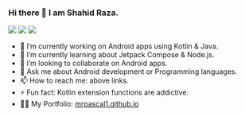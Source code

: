 ### Hi there 👋 I am Shahid Raza.

<div align=left>
        <a href="https://www.linkedin.com/in/shahidans/"><img src="https://img.shields.io/badge/LinkedIn-0077B5?style=for-the-badge&logo=linkedin&logoColor=white" /></a>
        <a href="https://instagram.com/shahidraza._"><img src="https://img.shields.io/badge/Instagram-E4405F?style=for-the-badge&logo=instagram&logoColor=white" /></a>
        <a href="https://twitter.com/ShahidAnsari110"><img src="https://img.shields.io/badge/Twitter-1DA1F2?style=for-the-badge&logo=twitter&logoColor=white"/></a>
</div>
<div align=left>
        <ul>
                <li> 🔭 I’m currently working on Android apps using Kotlin & Java.</li>
                <li> 🌱 I’m currently learning about Jetpack Compose & Node.js.</li>
                <li> 👯 I’m looking to collaborate on Android apps.</li>
                <li> 💬 Ask me about Android development or Programming languages.</li>
                <li> 📫 How to reach me: above links.</li>
                <li> ⚡ Fun fact: Kotlin extension functions are addictive.</li>
                <li> 👨‍💻 My Portfolio: <a href="https://mrpascal1.github.io">mrpascal1.github.io</a></li>
        </ul>
</div>
